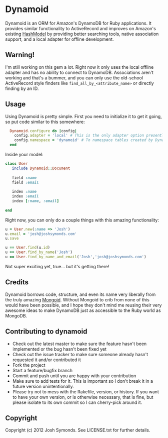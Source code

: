 # Dynamoid

Dynamoid is an ORM for Amazon's DynamoDB for Ruby applications. It provides similar functionality to ActiveRecord and improves on Amazon's existing [HashModel](http://docs.amazonwebservices.com/AWSRubySDK/latest/AWS/Record/HashModel.html) by providing better searching tools, native association support, and a local adapter for offline development.

## Warning!

I'm still working on this gem a lot. Right now it only uses the local offline adapter and has no ability to connect to DynamoDB. Associations aren't working and that's a bummer, and you can only use the old-school ActiveRecord style finders like ```find_all_by_<attribute_name>``` or directly finding by an ID.

## Usage

Using Dynamoid is pretty simple. First you need to initialize it to get it going, so put code similar to this somewhere:

```ruby
  Dynamoid.configure do |config|
    config.adapter = 'local' # This is the only adapter option presently. Eventually, an actual adapter that connects to DynamoDB will take its place.
    config.namespace = 'dynamoid' # To namespace tables created by Dynamoid from other tables you might have.
  end

```

Inside your model:

```ruby
class User
   include Dynamoid::Document
   
   field :name
   field :email
   
   index :name
   index :email
   index [:name, :email]
   
end
```

Right now, you can only do a couple things with this amazing functionality:

```ruby
u = User.new(:name => 'Josh')
u.email = 'josh@joshsymonds.com'
u.save

u == User.find(u.id)
u == User.find_by_name('Josh')
u == User.find_by_name_and_email('Josh','josh@joshsymonds.com')
```

Not super exciting yet, true... but it's getting there!

## Credits

Dynamoid borrows code, structure, and even its name very liberally from the truly amazing [Mongoid](https://github.com/mongoid/mongoid). Without Mongoid to crib from none of this would have been possible, and I hope they don't mind me reusing their very awesome ideas to make DynamoDB just as accessible to the Ruby world as MongoDB.

## Contributing to dynamoid
 
* Check out the latest master to make sure the feature hasn't been implemented or the bug hasn't been fixed yet
* Check out the issue tracker to make sure someone already hasn't requested it and/or contributed it
* Fork the project
* Start a feature/bugfix branch
* Commit and push until you are happy with your contribution
* Make sure to add tests for it. This is important so I don't break it in a future version unintentionally.
* Please try not to mess with the Rakefile, version, or history. If you want to have your own version, or is otherwise necessary, that is fine, but please isolate to its own commit so I can cherry-pick around it.

## Copyright

Copyright (c) 2012 Josh Symonds. See LICENSE.txt for further details.


